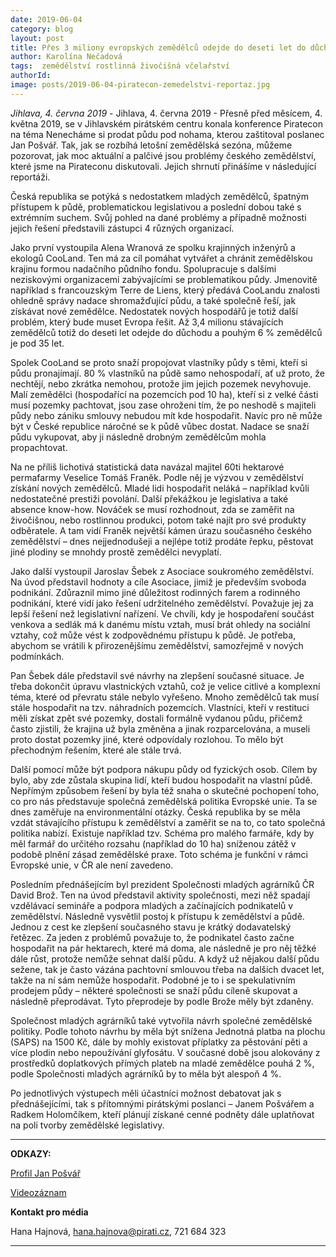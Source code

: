 ```yaml
---
date: 2019-06-04
category: blog
layout: post
title: Přes 3 miliony evropských zemědělců odejde do deseti let do důchodu. Nahradí je někdo?
author: Karolína Nečadová
tags:  zemědělství rostlinná živočišná včelařství
authorId:     
image: posts/2019-06-04-piratecon-zemedelstvi-reportaz.jpg
---
```


*Jihlava, 4. června 2019* - Jihlava, 4. června 2019 -  Přesně před měsícem, 4. května 2019, se v Jihlavském pirátském centru konala konference Piratecon na téma Nenecháme si prodat půdu pod nohama, kterou zaštitoval poslanec Jan Pošvář. Tak, jak se rozbíhá letošní zemědělská sezóna, můžeme pozorovat, jak moc aktuální a palčivé jsou problémy českého zemědělství, které jsme na Pirateconu diskutovali. Jejich shrnutí přinášíme v následující reportáži. 

Česká republika se potýká s nedostatkem mladých zemědělců, špatným přístupem k půdě, problematickou legislativou a poslední dobou také s extrémním suchem. Svůj pohled na dané problémy a případně možnosti jejich řešení představili zástupci 4 různých organizací. 

Jako první vystoupila Alena Wranová ze spolku krajinných inženýrů a ekologů CooLand. Ten má za cíl pomáhat vytvářet a chránit zemědělskou krajinu formou nadačního půdního fondu. Spolupracuje s dalšími neziskovými organizacemi zabývajícími se problematikou půdy. Jmenovitě například s francouzským Terre de Liens, který předává CooLandu znalosti ohledně správy nadace shromažďující půdu, a také společně řeší, jak získávat nové zemědělce. Nedostatek nových hospodářů je totiž další problém, který bude muset Evropa řešit. Až 3,4 milionu stávajících zemědělců totiž do deseti let odejde do důchodu a pouhým 6 % zemědělců je pod 35 let. 

Spolek CooLand se proto snaží propojovat vlastníky půdy s těmi, kteří si půdu pronajímají. 80 % vlastníků na půdě samo nehospodaří, ať už proto, že nechtějí, nebo zkrátka nemohou, protože jim jejich pozemek nevyhovuje. Malí zemědělci (hospodařící na pozemcích pod 10 ha), kteří si z velké části musí pozemky pachtovat, jsou zase ohroženi tím, že po neshodě s majiteli půdy nebo zániku smlouvy nebudou mít kde hospodařit. Navíc pro ně může být v České republice náročné se k půdě vůbec dostat. Nadace se snaží půdu vykupovat, aby ji následně drobným zemědělcům mohla propachtovat.

Na ne příliš lichotivá statistická data navázal majitel 60ti hektarové permafarmy Veselice Tomáš Franěk. Podle něj je výzvou v zemědělství získání nových zemědělců. Mladé lidi hospodařit neláká – například kvůli nedostatečné prestiži povolání. Další překážkou je legislativa a také absence know-how. Nováček se musí rozhodnout, zda se zaměřit na živočišnou, nebo rostlinnou produkci, potom také najít pro své produkty odběratele. A tam vidí Franěk největší kámen úrazu současného českého zemědělství – dnes nejjednodušeji a nejlépe totiž prodáte řepku, pěstovat jiné plodiny se mnohdy prostě zemědělci nevyplatí. 

Jako další vystoupil Jaroslav Šebek z Asociace soukromého zemědělství. Na úvod představil hodnoty a cíle Asociace, jimiž je především svoboda podnikání. Zdůraznil mimo jiné důležitost rodinných farem a rodinného podnikání, které vidí jako řešení udržitelného zemědělství. Považuje jej za lepší řešení než legislativní nařízení. Ve chvíli, kdy je hospodaření součást venkova a sedlák má k danému místu vztah, musí brát ohledy na sociální vztahy, což může vést k zodpovědnému přístupu k půdě. Je potřeba, abychom se vrátili k přirozenějšímu zemědělství, samozřejmě v nových podmínkách. 

Pan Šebek dále představil své návrhy na zlepšení současné situace. Je třeba dokončit úpravu vlastnických vztahů, což je velice citlivé a komplexní téma, které od převratu stále nebylo vyřešeno. Mnoho zemědělců tak musí stále hospodařit na tzv. náhradních pozemcích. Vlastníci, kteří v restituci měli získat zpět své pozemky, dostali formálně vydanou půdu, přičemž často zjistili, že krajina už byla změněna a jinak rozparcelována, a museli proto dostat pozemky jiné, které odpovídaly rozlohou. To mělo být přechodným řešením, které ale stále trvá. 

Další pomocí může být podpora nákupu půdy od fyzických osob. Cílem by bylo, aby zde zůstala skupina lidí, kteří budou hospodařit na vlastní půdě. Nepřímým způsobem řešení by byla též snaha o skutečné pochopení toho, co pro nás představuje společná zemědělská politika Evropské unie. Ta se dnes zaměřuje na environmentální otázky. Česká republika by se měla vzdát stávajícího přístupu k zemědělství a zaměřit se na to, co tato společná politika nabízí. Existuje například tzv. Schéma pro malého farmáře, kdy by měl farmář do určitého rozsahu (například do 10 ha) sníženou zátěž v podobě plnění zásad zemědělské praxe. Toto schéma je funkční v rámci Evropské unie, v ČR ale není zavedeno. 

Posledním přednášejícím byl prezident Společnosti mladých agrárníků ČR David Brož. Ten na úvod představil aktivity společnosti, mezi něž spadají vzdělávací semináře a podpora mladých a začínajících podnikatelů v zemědělství. Následně vysvětlil postoj k přístupu k zemědělství a půdě. Jednou z cest ke zlepšení současného stavu je krátký dodavatelský řetězec. Za jeden z problémů považuje to, že podnikatel často začne hospodařit na pár hektarech, které má doma, ale následně je pro něj těžké dále růst, protože nemůže sehnat další půdu. A když už nějakou další půdu sežene, tak je často vázána pachtovní smlouvou třeba na dalších dvacet let, takže na ní sám nemůže hospodařit. Podobné je to i se spekulativním prodejem půdy – některé společnosti se snaží půdu cíleně skupovat a následně přeprodávat. Tyto přeprodeje by podle Brože měly být zdaněny. 

Společnost mladých agrárníků také vytvořila návrh společné zemědělské politiky. Podle tohoto návrhu by měla být snížena Jednotná platba na plochu (SAPS) na 1500 Kč, dále by mohly existovat příplatky za pěstování pěti a více plodin nebo nepoužívání glyfosátu. V současné době jsou alokovány z prostředků doplatkových přímých plateb na mladé zemědělce pouhá 2 %, podle Společnosti mladých agrárníků by to měla být alespoň 4 %.

Po jednotlivých výstupech měli účastníci možnost debatovat jak s přednášejícími, tak s přítomnými pirátskými poslanci – Janem Pošvářem a Radkem Holomčíkem, kteří plánují získané cenné podněty dále uplatňovat na poli tvorby zemědělské legislativy. 

---

**ODKAZY:**

[Profil Jan Pošvář](https://www.pirati.cz/lide/jan-posvar/)

[Videozáznam](https://www.youtube.com/watch?v=cAEyC3RNkFY)


**Kontakt pro média**

Hana Hajnová, hana.hajnova@pirati.cz, 721 684 323

---
